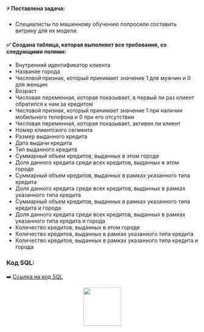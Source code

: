 #### :zap: Поставлена задача:
- Специалисты по машинному обучению попросили составить витрину для их модели.

#### :white_check_mark: Создана таблица, которая выполняет все требования, со следующими полями:
- Внутренний идентификатор клиента
- Название города
- Числовой признак, который принимает значение 1 для мужчин и 0 для женщин
- Возраст
- Числовая переменная, которая показывает, в первый ли раз клиент обратился к нам за кредитом
- Числовой признак, который принимает значение 1 при наличии мобильного телефона и 0 при его отсутствии
- Числовая переменная, которая показывает, активен ли клиент
- Номер клиентского сегмента
- Размер выданного кредита
- Дата выдачи кредита
- Тип выданного кредита
- Суммарный объем кредитов, выданных в этом городе
- Доля данного кредита среди всех кредитов, выданных в этом городе
- Суммарный объем кредитов, выданных в рамках указанного типа кредита
- Доля данного кредита среди всех кредитов, выданных в рамках указанного типа кредита
- Суммарный объем кредитов, выданных в рамках указанного типа кредита и города
- Доля данного кредита среди всех кредитов, выданных в рамках указанного типа кредита и города
- Количество кредитов, выданных в этом городе
- Количество кредитов, выданных в рамках указанного типа кредита
- Количество кредитов, выданных в рамках указанного типа кредита и города

### Код SQL:

:arrow_right: <a href="https://github.com/Ulyana-Navros/Project-4/blob/main/%D0%9A%D0%BE%D0%B4%20SQL">Ссылка на код SQL</a>

<div id="header" align="center">
  <img src="https://media.giphy.com/media/M9gbBd9nbDrOTu1Mqx/giphy.gif" width="100"/>
</div>
